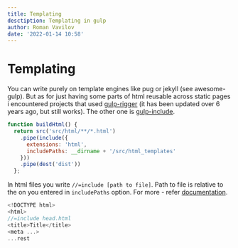 ```yaml
---
title: Templating
desctiption: Templating in gulp
author: Roman Vavilov
date: '2022-01-14 10:58'
---
```


# Templating

You can write purely on template engines like pug or jekyll (see awesome-gulp). But as for just having some parts of html reusable across static pages i encountered projects that used [gulp-rigger](https://github.com/kuzyk/gulp-rigger) (it has been updated over 6 years ago, but still works). The other one is [gulp-include](https://github.com/wiledal/gulp-include).

```JavaScript
function buildHtml() {
  return src('src/html/**/*.html')
    .pipe(include({
      extensions: 'html',
      includePaths: __dirname + '/src/html_templates'
    }))
    .pipe(dest('dist'))
  };
```

In html files you write `//=include [path to file]`. Path to file is relative to the on you entered in `includePaths` option. For more - refer [documentation](https://github.com/wiledal/gulp-include).

```JavaScript
<!DOCTYPE html>
<html>
//=include head.html
<title>Title</title>
<meta ...>
...rest
```


